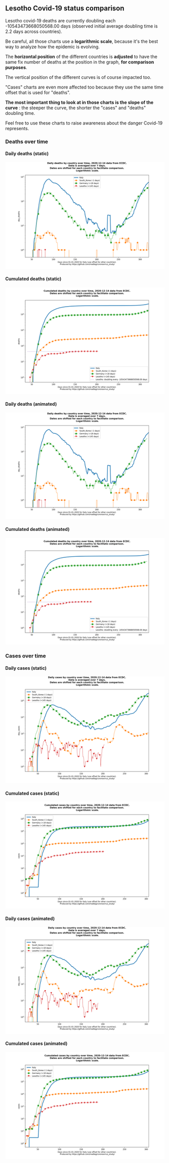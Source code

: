 ## Lesotho Covid-19 status comparison 

Lesotho covid-19 deaths are currently doubling each -10543473668050568.00 days (observed initial average doubling time is 2.2 days across countries).



Be careful, all those charts use a **logarithmic scale**, because it's the best way to analyze how the epidemic is evolving.
 
The **horizontal position** of the different countries is **adjusted** to have the same fix number of deaths at the position in the graph, **for comparison purposes**.

The vertical position of the different curves is of course impacted too.

"Cases" charts are even more affected too because they use the same time offset that is used for "deaths".

**The most important thing to look at in those charts is the slope of the curve** : the steeper the curve, the shorter the "cases" and "deaths" doubling time.

Feel free to use these charts to raise awareness about the danger Covid-19 represents. 


 
### Deaths over time
 
#### Daily deaths (static)
![Lesotho covid-19 daily deaths static chart](https://raw.githubusercontent.com/madlag/coronavirus_study/master/notebooks/graphs/2020-12-14/countries/Lesotho/2020-12-14_Lesotho_day_deaths.png "Lesotho covid-19 day_deaths static chart")   
 
#### Cumulated deaths (static)
![Lesotho covid-19 cumulated deaths static chart](https://raw.githubusercontent.com/madlag/coronavirus_study/master/notebooks/graphs/2020-12-14/countries/Lesotho/2020-12-14_Lesotho_deaths.png "Lesotho covid-19 deaths static chart")   
 
#### Daily deaths (animated)
![Lesotho covid-19 daily deaths animated chart](https://raw.githubusercontent.com/madlag/coronavirus_study/master/notebooks/graphs/2020-12-14/countries/Lesotho/2020-12-14_Lesotho_day_deaths.gif "Lesotho covid-19 day_deaths animated chart")   
 
#### Cumulated deaths (animated)
![Lesotho covid-19 cumulated deaths animated chart](https://raw.githubusercontent.com/madlag/coronavirus_study/master/notebooks/graphs/2020-12-14/countries/Lesotho/2020-12-14_Lesotho_deaths.gif "Lesotho covid-19 deaths animated chart")   

 
### Cases over time
 
#### Daily cases (static)
![Lesotho covid-19 daily cases static chart](https://raw.githubusercontent.com/madlag/coronavirus_study/master/notebooks/graphs/2020-12-14/countries/Lesotho/2020-12-14_Lesotho_day_cases.png "Lesotho covid-19 day_cases static chart")   
 
#### Cumulated cases (static)
![Lesotho covid-19 cumulated cases static chart](https://raw.githubusercontent.com/madlag/coronavirus_study/master/notebooks/graphs/2020-12-14/countries/Lesotho/2020-12-14_Lesotho_cases.png "Lesotho covid-19 cases static chart")   
 
#### Daily cases (animated)
![Lesotho covid-19 daily cases animated chart](https://raw.githubusercontent.com/madlag/coronavirus_study/master/notebooks/graphs/2020-12-14/countries/Lesotho/2020-12-14_Lesotho_day_cases.gif "Lesotho covid-19 day_cases animated chart")   
 
#### Cumulated cases (animated)
![Lesotho covid-19 cumulated cases animated chart](https://raw.githubusercontent.com/madlag/coronavirus_study/master/notebooks/graphs/2020-12-14/countries/Lesotho/2020-12-14_Lesotho_cases.gif "Lesotho covid-19 cases animated chart")   

